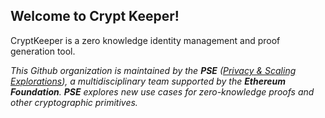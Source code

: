 ## Welcome to Crypt Keeper!

<!--

**Here are some ideas to get you started:**

🙋‍♀️ A short introduction - what is your organization all about?
🌈 Contribution guidelines - how can the community get involved?
👩‍💻 Useful resources - where can the community find your docs? Is there anything else the community should know?
🍿 Fun facts - what does your team eat for breakfast?
🧙 Remember, you can do mighty things with the power of [Markdown](https://docs.github.com/github/writing-on-github/getting-started-with-writing-and-formatting-on-github/basic-writing-and-formatting-syntax)
-->

CryptKeeper is a zero knowledge identity management and proof generation tool. 

*This Github organization is maintained by the **PSE** ([Privacy & Scaling Explorations](https://github.com/privacy-scaling-explorations/)), a multidisciplinary team supported by the **Ethereum Foundation**. **PSE** explores new use cases for zero-knowledge proofs and other cryptographic primitives.*
